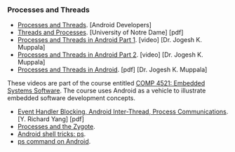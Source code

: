 ### Processes and Threads

  * [Processes and Threads](http://developer.android.com/guide/components/processes-and-threads.html). [Android Developers]
  * [Threads and Processes](http://www.cse.nd.edu/~cmille17/teaching/cse40333/threads.pdf). [University of Notre Dame] [pdf]
  * [Processes and Threads in Android Part 1](http://www.youtube.com/watch?v=2P2mXutRdkE). [video] [Dr. Jogesh K. Muppala] 
  * [Processes and Threads in Android Part 2](http://www.youtube.com/watch?v=UHTIq3tMKoo&feature=plcp). [video] [Dr. Jogesh K. Muppala] 
  * [Processes and Threads in Android](https://docs.google.com/viewer?a=v&pid=sites&srcid=ZGVmYXVsdGRvbWFpbnxoa3VzdGNvbXA0NTIxfGd4OjU1ZmYwOWQ1MjkzMzcxZDg). [pdf] [Dr. Jogesh K. Muppala] 

These videos are part of the course entitled [COMP 4521: Embedded Systems Software](https://sites.google.com/site/hkustcomp4521/home). The course uses Android as a vehicle to illustrate embedded software development concepts.

  * [Event Handler Blocking, Android Inter-Thread, Process Communications](http://zoo.cs.yale.edu/classes/cs434/cs434-2012-fall/lectures/13-mobisys-android-inter-thread-handler.pdf). [Y. Richard Yang] [pdf]
  * [Processes and the Zygote](http://coltf.blogspot.com.es/p/android-os-processes-and-zygote.html).
  * [Android shell tricks: ps](http://codeseekah.com/2012/10/21/android-shell-tricks-ps/).
  * [ps command on Android](http://blog.djodjo.org/?p=43).
